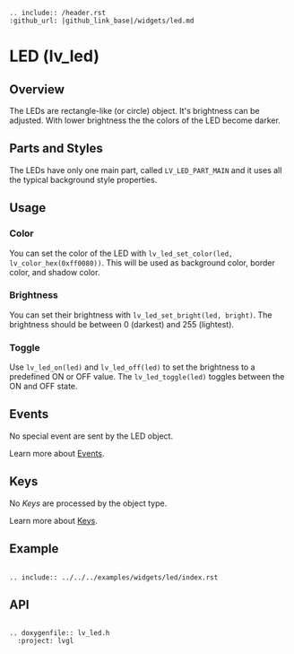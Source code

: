```eval_rst
.. include:: /header.rst 
:github_url: |github_link_base|/widgets/led.md
```
# LED (lv_led)

## Overview

The LEDs are rectangle-like (or circle) object. It's brightness can be adjusted. With lower brightness the the colors of the LED become darker.

## Parts and Styles
The LEDs have only one main part, called `LV_LED_PART_MAIN` and it uses all the typical background style properties.

## Usage

### Color
You can set the color of the LED with `lv_led_set_color(led, lv_color_hex(0xff0080))`.
This will be used as background color, border color, and shadow color.

### Brightness
You can set their brightness with `lv_led_set_bright(led, bright)`. The brightness should be between 0 (darkest) and 255 (lightest).

### Toggle
Use `lv_led_on(led)` and `lv_led_off(led)` to set the brightness to a predefined ON or OFF value. The `lv_led_toggle(led)` toggles between the ON and OFF state.

## Events
No special event are sent by the LED object.

Learn more about [Events](/overview/event).

## Keys
No *Keys* are processed by the object type.

Learn more about [Keys](/overview/indev).

## Example

```eval_rst

.. include:: ../../../examples/widgets/led/index.rst

```

## API 

```eval_rst

.. doxygenfile:: lv_led.h
  :project: lvgl
        
```
